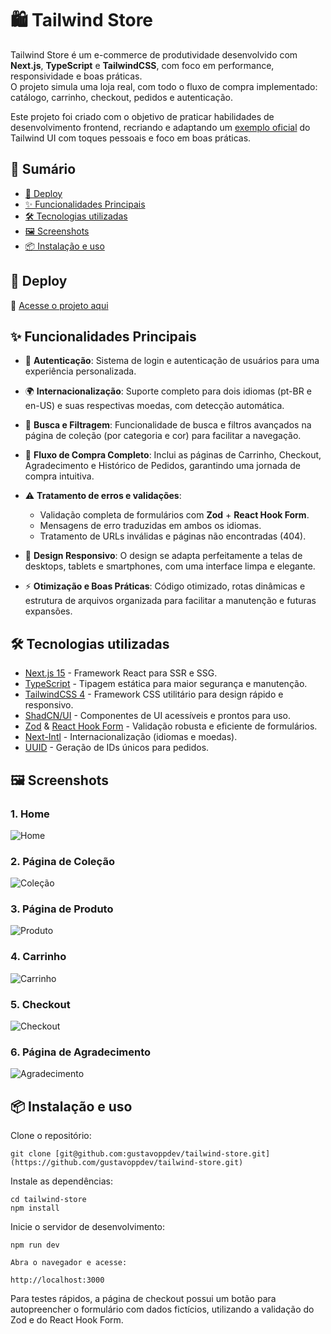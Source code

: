 # 🛍️ Tailwind Store

Tailwind Store é um e-commerce de produtividade desenvolvido com **Next.js**, **TypeScript** e **TailwindCSS**, com foco em performance, responsividade e boas práticas.  
O projeto simula uma loja real, com todo o fluxo de compra implementado: catálogo, carrinho, checkout, pedidos e autenticação.

Este projeto foi criado com o objetivo de praticar habilidades de desenvolvimento frontend, recriando e adaptando um [exemplo oficial](https://tailwindcss.com/plus/ui-blocks/ecommerce/page-examples/storefront-pages) do Tailwind UI com toques pessoais e foco em boas práticas.

## 📖 Sumário

- [🚀 Deploy](#-deploy)
- [✨ Funcionalidades Principais](#-funcionalidades-principais)
- [🛠️ Tecnologias utilizadas](#-tecnologias-utilizadas)
- [🖼️ Screenshots](#-screenshots)
- [📦 Instalação e uso](#-instalação-e-uso)

## 🚀 Deploy

🔗 [Acesse o projeto aqui](link-do-deploy)

## ✨ Funcionalidades Principais

- 👤 **Autenticação**: Sistema de login e autenticação de usuários para uma experiência personalizada.

- 🌍 **Internacionalização**: Suporte completo para dois idiomas (pt-BR e en-US) e suas respectivas moedas, com detecção automática.

- 🔎 **Busca e Filtragem**: Funcionalidade de busca e filtros avançados na página de coleção (por categoria e cor) para facilitar a navegação.

- 🛒 **Fluxo de Compra Completo**: Inclui as páginas de Carrinho, Checkout, Agradecimento e Histórico de Pedidos, garantindo uma jornada de compra intuitiva.

- ⚠️ **Tratamento de erros e validações**:

  - Validação completa de formulários com **Zod** + **React Hook Form**.
  - Mensagens de erro traduzidas em ambos os idiomas.
  - Tratamento de URLs inválidas e páginas não encontradas (404).

- 📱 **Design Responsivo**: O design se adapta perfeitamente a telas de desktops, tablets e smartphones, com uma interface limpa e elegante.

- ⚡ **Otimização e Boas Práticas**: Código otimizado, rotas dinâmicas e estrutura de arquivos organizada para facilitar a manutenção e futuras expansões.

## 🛠️ Tecnologias utilizadas

- [Next.js 15](https://nextjs.org/) - Framework React para SSR e SSG.
- [TypeScript](https://www.typescriptlang.org/) - Tipagem estática para maior segurança e manutenção.
- [TailwindCSS 4](https://tailwindcss.com/) - Framework CSS utilitário para design rápido e responsivo.
- [ShadCN/UI](https://ui.shadcn.com/) - Componentes de UI acessíveis e prontos para uso.
- [Zod](https://zod.dev/) & [React Hook Form](https://react-hook-form.com/) - Validação robusta e eficiente de formulários.
- [Next-Intl](https://next-intl-docs.vercel.app/) - Internacionalização (idiomas e moedas).
- [UUID](https://www.npmjs.com/package/uuid) - Geração de IDs únicos para pedidos.

## 🖼️ Screenshots

### 1. Home

![Home](./public/screenshots/home.png)

### 2. Página de Coleção

![Coleção](./public/screenshots/collection.png)

### 3. Página de Produto

![Produto](./public/screenshots/product.png)

### 4. Carrinho

![Carrinho](./public/screenshots/cart.png)

### 5. Checkout

![Checkout](./public/screenshots/checkout.png)

### 6. Página de Agradecimento

![Agradecimento](./public/screenshots/thanks.png)

## 📦 Instalação e uso

Clone o repositório:

```
git clone [git@github.com:gustavoppdev/tailwind-store.git](https://github.com/gustavoppdev/tailwind-store.git)
```

Instale as dependências:

```
cd tailwind-store
npm install
```

Inicie o servidor de desenvolvimento:

```
npm run dev

Abra o navegador e acesse:

http://localhost:3000

```

Para testes rápidos, a página de checkout possui um botão para autopreencher o formulário com dados fictícios, utilizando a validação do Zod e do React Hook Form.
